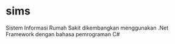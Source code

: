 # sims
Sistem Informasi Rumah Sakit dikembangkan menggunakan .Net Framework dengan bahasa pemrograman C#
